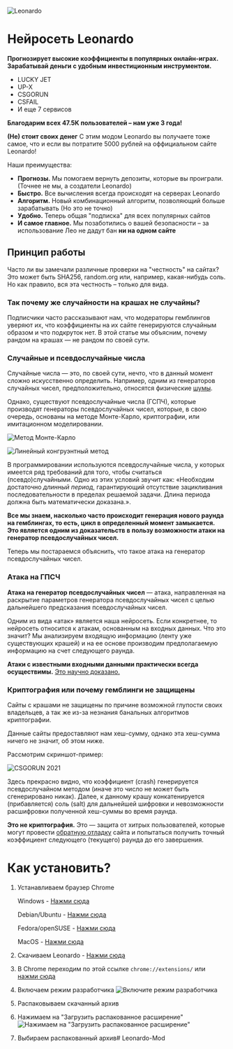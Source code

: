 ![Leonardo](https://crashoff.net/_ipx/w_1536,f_jpeg,q_90/img/main-bg.jpg)
# Нейросеть Leonardo
**Прогнозирует высокие коэффициенты в популярных онлайн-играх.
Зарабатывай деньги с удобным инвестиционным инструментом.**

 - LUCKY JET
 - UP-X
 - CSGORUN
 - CSFAIL
 - И еще 7 сервисов
 
**Благодарим всех 47.5K пользователей – нам уже 3 года!**
 
**(Не) стоит своих денег**
С этим модом Leonardo вы получаете тоже самое, что и если вы потратите 5000 рублей на оффициальном сайте Leonardo!
 
Наши преимущества:
 -  **Прогнозы.** Мы помогаем вернуть депозиты, которые вы проиграли. (Точнее не мы, а создатели Leonardo)
 - **Быстро.** Все вычисления всегда происходят на серверах Leonardo
 - **Алгоритм.** Новый комбинационный алгоритм, позволяющий больше зарабатывать (Но это не точно)
 - **Удобно.** Теперь общая "подписка" для всех популярных сайтов
 - **И самое главное.** Мы позаботились о вашей безопасности – за использование Лео не дадут бан **ни на одном сайте**

## Принцип работы
Часто ли вы замечали различные проверки на "честность" на сайтах? Это может быть SHA256, random.org или, например, какая-нибудь соль. Но как правило, вся эта честность – только для вида.

### Так почему же случайности на крашах не случайны?
Подписчики часто рассказывают нам, что модераторы гемблингов уверяют их, что коэффициенты на их сайте генерируются случайным образом и что подкруток нет. В этой статье мы объясним, почему рандом на крашах — не рандом по своей сути.

### Случайные и псевдослучайные числа
Случайные числа — это, по своей сути, нечто, что в данный момент сложно искусственно определить. Например, одним из генераторов случайных чисел, предположительно, относятся физические [шумы](https://ru.wikipedia.org/wiki/%D0%A8%D1%83%D0%BC).

Однако, существуют псевдослучайные числа (ГСПЧ), которые производят генераторы псевдослучайных чисел, которые, в свою очередь, основаны на методе Монте-Карло, криптографии, или имитационном моделировании.

![Метод Монте-Карло](https://crashoff.net/_ipx/w_1536,f_webp,q_80/img/articles/workflow-1.jpg)


![Линейный конгруэнтный метод](https://crashoff.net/_ipx/w_1536,f_webp,q_80/img/articles/workflow-2.jpg)

В программировании используются псевдослучайные числа, у которых имеется ряд требований для того, чтобы считаться (псевдо)случайными. Одно из этих условий звучит как: «Необходим достаточно  _длинный период_, гарантирующий отсутствие зацикливания последовательности в пределах решаемой задачи. Длина периода должна быть математически доказана.».

**Все мы знаем, насколько часто происходит генерация нового раунда на гемблингах, то есть, цикл в определенный момент замыкается. Это является одним из доказательств в пользу возможности атаки на генератор псевдослучайных чисел.**

Теперь мы постараемся объяснить, что такое атака на генератор псевдослучайных чисел.

### Атака на ГПСЧ
**Атака на генератор псевдослучайных чисел**  — атака, направленная на раскрытие параметров генератора псевдослучайных чисел с целью дальнейшего предсказания псевдослучайных чисел.

Одним из вида «атак» является наша нейросеть. Если конкретнее, то нейросеть относится к атакам, основанным на входных данных. Что это значит? Мы анализируем входящую информацию (ленту уже существующих крашей) и на ее основе производим предполагаемую информацию на счет следующего раунда.

**Атаки с известными входными данными практически всегда осуществимы.** [Это научно доказано.](https://ru.wikipedia.org/wiki/%D0%90%D1%82%D0%B0%D0%BA%D0%B0_%D0%BD%D0%B0_%D0%93%D0%9F%D0%A1%D0%A7)

### Криптография или почему гемблинги не защищены
Сайты с крашами не защищены по причине возможной глупости своих владельцев, а так же из-за незнания банальных алгоритмов криптографии.

Данные сайты предоставляют нам хеш-сумму, однако эта хеш-сумма ничего не значит, об этом ниже.

Рассмотрим скриншот-пример:

![CSGORUN 2021](https://crashoff.net/_ipx/w_1536,f_webp,q_80/img/articles/workflow-3.jpg)

Здесь прекрасно видно, что коэффициент (crash) генерируется псевдослучайном методом (иначе это число не может быть сгенерировано никак). Далее, к данному крашу конкатенируется (прибавляется) соль (salt) для дальнейшей шифровки и невозможности расшифровки полученной хеш-суммы во время раунда.

**Это не криптография.**
Это — защита от хитрых пользователей, которые могут провести [обратную отладку](https://en.wikipedia.org/wiki/Reverse_engineering) сайта и попытаться получить точный коэффициент следующего (текущего) раунда до его завершения.

# Как установить?
1. Устанавливаем браузер Chrome

   Windows - [Нажми сюда](https://dl.google.com/tag/s/installdataindex%3Dempty/update2/installers/ChromeSetup.exe)
   
   Debian/Ubuntu - [Нажми сюда](https://dl.google.com/linux/direct/google-chrome-stable_current_amd64.deb)
   
   Fedora/openSUSE - [Нажми сюда](https://dl.google.com/linux/direct/google-chrome-stable_current_x86_64.rpm)
   
   MacOS - [Нажми сюда](https://dl.google.com/chrome/mac/universal/stable/GGRO/googlechrome.dmg)
   
2. Скачиваем Leonardo - [Нажми сюда](https://github.com/EgorBeLike/Leonardo-Mod/archive/refs/heads/main.zip)
3. В Chrome переходим по этой ссылке `chrome://extensions/` или [нажми сюда](chrome://extensions/)
4. Включаем режим разработчика
![Включите режим разработчика](https://crashoff.net/_ipx/w_1536,f_webp,q_90/img/extension-desktop-3.png)
5. Распаковываем скачанный архив
6. Нажимаем на "Загрузить распакованное расширение"
![Нажимаем на "Загрузить распакованное расширение"](https://crashoff.net/_ipx/w_1536,f_webp,q_90/img/extension-desktop-5.png)
7. Выбираем распакованный архив# Leonardo-Mod
